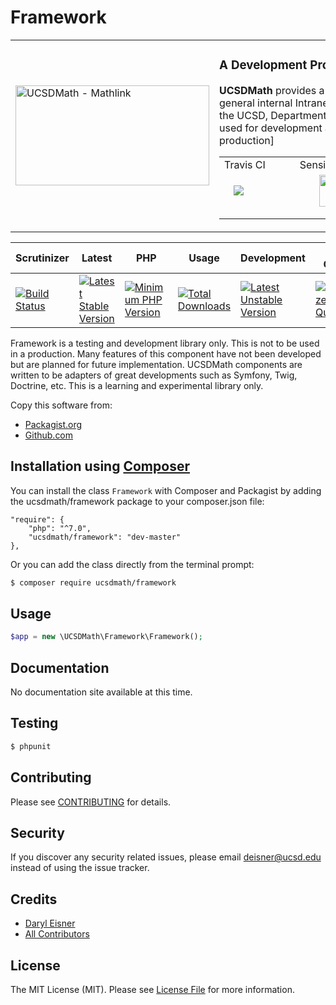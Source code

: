 # Framework
<table border="0">
  <tr>
    <td width="310"><img height="160" width="310"alt="UCSDMath - Mathlink" src="https://github.com/ucsdmath/Testing/blob/master/ucsdmath-logo.png"></td>
    <td><h3>A Development Project in PHP</h3><p><strong>UCSDMath</strong> provides a testing framework for general internal Intranet software applications for the UCSD, Department of Mathematics. This is used for development and testing only. [not for production]</p>

<center>
<table style="width:380px;"><tr>
    <td width="130">Travis CI</td><td width="250">SensioLabs</td>
</tr>
<tr><td width="130"><a href="https://travis-ci.org/ucsdmath/Framework">
<img style="float: left; margin: 0px 0px 15px 15px;" src="https://travis-ci.org/ucsdmath/Framework.svg?branch=master"></a></td>
<td width="250" align="center">
<a href="https://insight.sensiolabs.com/projects/ec2d4526-8fb0-4351-a697-0279dfaeed1c">
<img src="https://insight.sensiolabs.com/projects/ec2d4526-8fb0-4351-a697-0279dfaeed1c/big.png" style="float: right; margin: 0px 0px 15px 15px;" width="212" height="51"></a></td>
</tr></table>
</center>
</td></tr></table>

|Scrutinizer|Latest|PHP|Usage|Development|Code Quality|License|
|-----------|------|---|-----|-----------|------------|-------|
|[![Build Status](https://scrutinizer-ci.com/g/ucsdmath/Framework/badges/build.png?b=master)](https://scrutinizer-ci.com/g/ucsdmath/Framework/build-status/master)|[![Latest Stable Version](https://poser.pugx.org/ucsdmath/Framework/v/stable)](https://packagist.org/packages/ucsdmath/Framework)|[![Minimum PHP Version](https://img.shields.io/badge/php-%3E%3D%207.0-8892BF.svg)](https://php.net/)|[![Total Downloads](https://poser.pugx.org/ucsdmath/Framework/downloads)](https://packagist.org/packages/ucsdmath/Framework)|[![Latest Unstable Version](https://poser.pugx.org/ucsdmath/Framework/v/unstable)](https://packagist.org/packages/ucsdmath/Framework)|[![Scrutinizer Code Quality](https://scrutinizer-ci.com/g/ucsdmath/Framework/badges/quality-score.png?b=master)](https://scrutinizer-ci.com/g/ucsdmath/Framework/?branch=master)|[![License](https://poser.pugx.org/ucsdmath/Framework/license)](https://packagist.org/packages/ucsdmath/Framework)|

Framework is a testing and development library only. This is not to be used in a production.
Many features of this component have not been developed but are planned for future implementation.  UCSDMath components are written to be adapters of great developments such as Symfony, Twig, Doctrine, etc. This is a learning and experimental library only.

Copy this software from:
- [Packagist.org](https://packagist.org/packages/ucsdmath/Framework)
- [Github.com](https://github.com/ucsdmath/Framework)

## Installation using [Composer](http://getcomposer.org/)
You can install the class ```Framework``` with Composer and Packagist by
adding the ucsdmath/framework package to your composer.json file:

```
"require": {
    "php": "^7.0",
    "ucsdmath/framework": "dev-master"
},
```
Or you can add the class directly from the terminal prompt:

```bash
$ composer require ucsdmath/framework
```

## Usage

``` php
$app = new \UCSDMath\Framework\Framework();
```

## Documentation

No documentation site available at this time.
<!-- [Check out the documentation](http://math.ucsd.edu/~deisner/documentation/Framework/) -->

## Testing

``` bash
$ phpunit
```

## Contributing

Please see [CONTRIBUTING](CONTRIBUTING.md) for details.

## Security

If you discover any security related issues, please email deisner@ucsd.edu instead of using the issue tracker.

## Credits

- [Daryl Eisner](https://github.com/UCSDMath)
- [All Contributors](../../contributors)

## License

The MIT License (MIT). Please see [License File](LICENSE) for more information.
